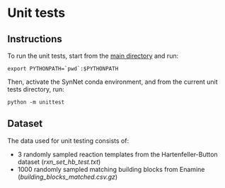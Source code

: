 # Unit tests

## Instructions
To run the unit tests, start from the [main directory](../) and run:

```
export PYTHONPATH=`pwd`:$PYTHONPATH
```

Then, activate the SynNet conda environment, and from the current unit tests directory, run:

```
python -m unittest
```

## Dataset
The data used for unit testing consists of:
* 3 randomly sampled reaction templates from the Hartenfeller-Button dataset (*rxn_set_hb_test.txt*)
* 1000 randomly sampled matching building blocks from Enamine (*building_blocks_matched.csv.gz*)
